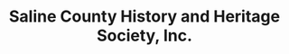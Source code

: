 ---
layout: repo
title: "Saline County History and Heritage Society, Inc."
id: 1081
permalink: repos/1081/
---